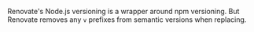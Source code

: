 Renovate's Node.js versioning is a wrapper around npm versioning.
But Renovate removes any `v` prefixes from semantic versions when replacing.
